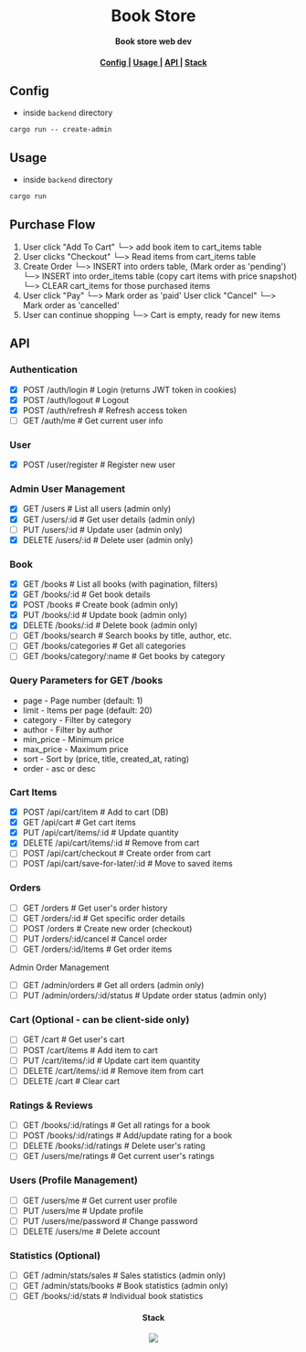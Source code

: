 <h1 align="center">Book Store</h1>

<div align="center"><strong>Book store web dev</strong></div>

<div align="center">
  <h4>
    <a href="#config">
      Config
    </a>
    <span> | </span>
    <a href="#usage">
      Usage
    </a>
    <span> | </span>
    <a href="#api">
      API
    </a>
    <span> | </span>
    <a href="#stack">
      Stack
    </a>
  </h4>
</div>

## Config

- inside `backend` directory
```
cargo run -- create-admin
```

## Usage

- inside `backend` directory
```rust
cargo run
```

## Purchase Flow
1. User click "Add To Cart"
    └─> add book item to cart_items table
2. User clicks "Checkout"
    └─> Read items from cart_items table
3. Create Order
    └─> INSERT into orders table, (Mark order as 'pending')
    └─> INSERT into order_items table (copy cart items with price snapshot)
    └─> CLEAR cart_items for those purchased items
4. User click "Pay"
    └─> Mark order as 'paid'
   User click "Cancel"
    └─> Mark order as 'cancelled'
5. User can continue shopping
    └─> Cart is empty, ready for new items

## API

### Authentication
- [x] POST /auth/login   # Login (returns JWT token in cookies)
- [x] POST /auth/logout  # Logout
- [x] POST /auth/refresh # Refresh access token
- [ ] GET  /auth/me      # Get current user info

### User
- [x] POST /user/register # Register new user

### Admin User Management
- [x] GET /users # List all users (admin only)
- [x] GET /users/:id # Get user details (admin only)
- [ ] PUT /users/:id # Update user (admin only)
- [x] DELETE /users/:id # Delete user (admin only)

### Book
- [x] GET /books # List all books (with pagination, filters)
- [x] GET /books/:id # Get book details
- [x] POST /books # Create book (admin only)
- [x] PUT /books/:id # Update book (admin only)
- [x] DELETE /books/:id # Delete book (admin only)
- [ ] GET /books/search # Search books by title, author, etc.
- [ ] GET /books/categories # Get all categories
- [ ] GET /books/category/:name # Get books by category

### Query Parameters for GET /books

- page - Page number (default: 1)
- limit - Items per page (default: 20)
- category - Filter by category
- author - Filter by author
- min_price - Minimum price
- max_price - Maximum price
- sort - Sort by (price, title, created_at, rating)
- order - asc or desc

### Cart Items
- [x] POST   /api/cart/item               # Add to cart (DB)
- [x] GET    /api/cart                    # Get cart items
- [x] PUT    /api/cart/items/:id          # Update quantity
- [x] DELETE /api/cart/items/:id          # Remove from cart
- [ ] POST   /api/cart/checkout           # Create order from cart
- [ ] POST   /api/cart/save-for-later/:id # Move to saved items

### Orders

- [ ] GET /orders # Get user's order history
- [ ] GET /orders/:id # Get specific order details
- [ ] POST /orders # Create new order (checkout)
- [ ] PUT /orders/:id/cancel # Cancel order
- [ ] GET /orders/:id/items # Get order items

Admin Order Management
- [ ] GET /admin/orders # Get all orders (admin only)
- [ ] PUT /admin/orders/:id/status # Update order status (admin only)

### Cart (Optional - can be client-side only)

- [ ] GET /cart # Get user's cart
- [ ] POST /cart/items # Add item to cart
- [ ] PUT /cart/items/:id # Update cart item quantity
- [ ] DELETE /cart/items/:id # Remove item from cart
- [ ] DELETE /cart # Clear cart

### Ratings & Reviews

- [ ] GET /books/:id/ratings # Get all ratings for a book
- [ ] POST /books/:id/ratings # Add/update rating for a book
- [ ] DELETE /books/:id/ratings # Delete user's rating
- [ ] GET /users/me/ratings # Get current user's ratings

### Users (Profile Management)

- [ ] GET /users/me # Get current user profile
- [ ] PUT /users/me # Update profile
- [ ] PUT /users/me/password # Change password
- [ ] DELETE /users/me # Delete account

### Statistics (Optional)

- [ ] GET /admin/stats/sales # Sales statistics (admin only)
- [ ] GET /admin/stats/books # Book statistics (admin only)
- [ ] GET /books/:id/stats # Individual book statistics

<h4 align="center">Stack</h4>

<p align="center">
  <a href="https://skillicons.dev">
    <img src="https://skillicons.dev/icons?i=postgres,rust" />
  </a>
</p>